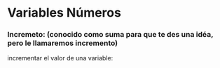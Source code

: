 # Variables Números	
### Incremeto: (conocido como suma para que te des una idéa, pero le llamaremos incremento)

incrementar el valor de una variable:

